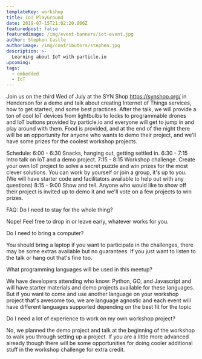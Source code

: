 ```yaml
---
templateKey: workshop
title: IoT PlayGround
date: 2019-07-15T21:02:20.866Z
featuredpost: false
featuredimage: /img/event-banners/iot-event.jpg
author: Stephen Castle
authorimage: /img/contributors/stephen.jpg
description: >-
  Learning about IoT with particle.io
upcoming:
tags:
  - embedded
  - IoT
---
```


Join us on the third Wed of July at the SYN Shop https://synshop.org/ in Henderson for a demo and talk about creating Internet of Things services, how to get started, and some best practices. After the talk, we will provide a ton of cool IoT devices from lightbulbs to locks to programmable drones and IoT buttons provided by particle.io and everyone will get to jump in and play around with them. Food is provided, and at the end of the night there will be an opportunity for anyone who wants to demo their project, and we'll have some prizes for the coolest workshop projects.

Schedule:
6:00 - 6:30 Snacks, hanging out, getting settled in.
6:30 - 7:15 Intro talk on IoT and a demo project.
7:15 - 8:15 Workshop challenge. Create your own IoT project to solve a secret puzzle and win prizes for the most clever solutions. You can work by yourself or join a group, it's up to you. (We will have starter code and facilitators available to help out with any questions)
8:15 - 9:00 Show and tell. Anyone who would like to show off their project is invited up to demo it and we'll vote on a few projects to win prizes.

FAQ:
Do I need to stay for the whole thing?

Nope! Feel free to drop in or leave early, whatever works for you.

Do I need to bring a computer?

You should bring a laptop if you want to participate in the challenges, there may be some extras available but no guarantees. If you just want to listen to the talk or hang out that's fine too.

What programming languages will be used in this meetup?

We have developers attending who know: Python, GO, and Javascript and will have starter materials and demo projects available for these languages. But if you want to come and use another language on your workshop project that's awesome too, we are language agnostic and each event will have different languages supported depending on the best fit for the topic

Do I need a lot of experience to work on my own workshop project?

No, we planned the demo project and talk at the beginning of the workshop to walk you through setting up a project. If you are a little more advanced already though there will be some opportunities for doing cooler additional stuff in the workshop challenge for extra credit.

